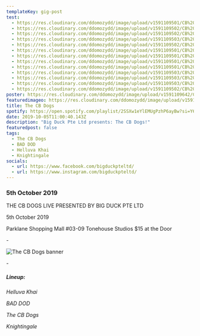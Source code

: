 ```yaml
---
templateKey: gig-post
test:
  - https://res.cloudinary.com/ddomozydd/image/upload/v1591109501/CB%20dogs/img_6033_48851822502_o-min_idgh6g.jpg
  - https://res.cloudinary.com/ddomozydd/image/upload/v1591109502/CB%20dogs/img_6094_48851820377_o-min_nmr787.jpg
  - https://res.cloudinary.com/ddomozydd/image/upload/v1591109502/CB%20dogs/img_6101_48851630656_o-min_rxkigl.jpg
  - https://res.cloudinary.com/ddomozydd/image/upload/v1591109503/CB%20dogs/img_6063_48851821442_o-min_zf37uz.jpg
  - https://res.cloudinary.com/ddomozydd/image/upload/v1591109502/CB%20dogs/img_6111_48851630231_o-min_bsqpnd.jpg
  - https://res.cloudinary.com/ddomozydd/image/upload/v1591109501/CB%20dogs/img_6057_48851632576_o-min_ud5ymg.jpg
  - https://res.cloudinary.com/ddomozydd/image/upload/v1591109501/CB%20dogs/img_6036_48851278898_o-min_o5nbv4.jpg
  - https://res.cloudinary.com/ddomozydd/image/upload/v1591109501/CB%20dogs/img_6043_48851821897_o-min_psss09.jpg
  - https://res.cloudinary.com/ddomozydd/image/upload/v1591109501/CB%20dogs/img_6015_48851633546_o-min_a1fey0.jpg
  - https://res.cloudinary.com/ddomozydd/image/upload/v1591109503/CB%20dogs/img_6135_48851275373_o-min_f8aui0.jpg
  - https://res.cloudinary.com/ddomozydd/image/upload/v1591109503/CB%20dogs/img_6133_48851275418_o-min_jwhwnm.jpg
  - https://res.cloudinary.com/ddomozydd/image/upload/v1591109503/CB%20dogs/img_6123_48851629846_o-min_rmejul.jpg
  - https://res.cloudinary.com/ddomozydd/image/upload/v1591109502/CB%20dogs/img_6067_48851278178_o-min_xy1jes.jpg
poster: https://res.cloudinary.com/ddomozydd/image/upload/v1591109642/CB%20dogs/5OCTNEWNEW_sgnokv.png
featuredimageo: https://res.cloudinary.com/ddomozydd/image/upload/v1591109370/CB%20dogs/cbdawg_pkajo1.jpg
title: The CB Dogs
spotify: https://open.spotify.com/playlist/2SSXw1eYlEMUgPzhP6ayBw?si=Y6juyMn-SvaZaB07_d7sfA
date: 2019-10-05T11:00:40.143Z
description: "Big Duck Pte Ltd presents: The CB Dogs!"
featuredpost: false
tags:
  - The CB Dogs
  - BAD DOD
  - Helluva Khai
  - Knightingale
socials:
  - url: https://www.facebook.com/bigduckpteltd/
  - url: https://www.instagram.com/bigduckpteltd/
---
```

### 5th October 2019

THE CB DOGS LIVE PRESENTED BY BIG DUCK PTE LTD 

5th October 2019

Parklane Shopping Mall #03-09 Tonehouse Studios $15 at the Door

\-

![](https://res.cloudinary.com/ddomozydd/image/upload/v1591109955/CB%20dogs/cbbannerBORDER_vzoxcy.png "The CB Dogs banner")

\-

##### Lineup:

*Helluva Khai*

*BAD DOD*

*The CB Dogs*

*Knightingale*